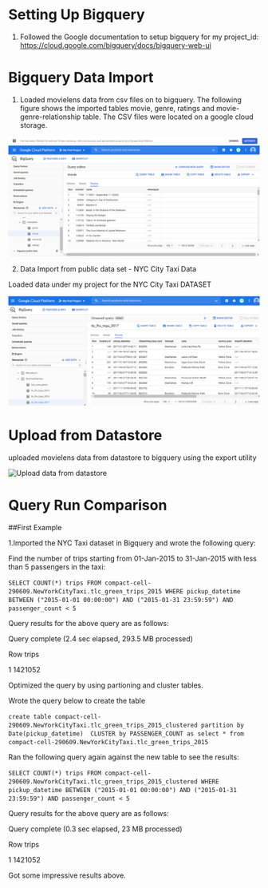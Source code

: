 # Setting Up Bigquery

1. Followed the Google documentation to setup bigquery for my project_id:
https://cloud.google.com/bigquery/docs/bigquery-web-ui

# Bigquery Data Import

1. Loaded movielens data from csv files on to bigquery. The following figure shows the imported tables movie, genre, ratings and movie-genre-relationship table. The CSV files were located on a google cloud storage.

![Data Import from csv](https://github.com/Sadiya-Dalvi/SDProfile/blob/main/2020-12-16_01-41-06.png)

2. Data Import from public data set - NYC City Taxi Data

Loaded data under my project for the  NYC City Taxi DATASET

![Data Import from Public Dataset](https://github.com/Sadiya-Dalvi/SDProfile/blob/main/publicdata.png)

# Upload from Datastore

uploaded movielens data from datastore to bigquery using the export utility

![Upload data from datastore](https://github.com/Sadiya-Dalvi/SDProfile/blob/main/datastoreupload.png)

# Query Run Comparison

##First Example

1.Imported the NYC Taxi dataset in Bigquery and wrote the following query:

Find the number of trips starting from 01-Jan-2015 to 31-Jan-2015 with less than 5 passengers in the taxi:

`SELECT
  COUNT(*) trips
FROM
  compact-cell-290609.NewYorkCityTaxi.tlc_green_trips_2015
WHERE
  pickup_datetime BETWEEN ("2015-01-01 00:00:00")
  AND ("2015-01-31 23:59:59")
  AND passenger_count < 5`
  
 Query results for the above query are as follows:

Query complete (2.4 sec elapsed, 293.5 MB processed)

Row	trips

1	  1421052

Optimized the query by using partioning and cluster tables. 

Wrote the query below to create the table

`create table
compact-cell-290609.NewYorkCityTaxi.tlc_green_trips_2015_clustered
partition by
Date(pickup_datetime) 
CLUSTER by PASSENGER_COUNT as
select * from compact-cell-290609.NewYorkCityTaxi.tlc_green_trips_2015`

Ran the following query again against the new table to see the results:

`SELECT
  COUNT(*) trips
FROM
  compact-cell-290609.NewYorkCityTaxi.tlc_green_trips_2015_clustered
WHERE
  pickup_datetime BETWEEN ("2015-01-01 00:00:00")
  AND ("2015-01-31 23:59:59")
  AND passenger_count < 5`

Query results for the above query are as follows:

Query complete (0.3 sec elapsed, 23 MB processed)

Row	 trips	

1	   1421052

Got some impressive results above.

